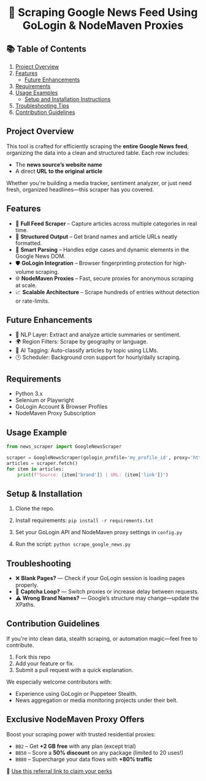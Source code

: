 <h1 align="center">📰 Scraping Google News Feed Using GoLogin & NodeMaven Proxies</h1>

## 📚 Table of Contents

1. [Project Overview](#project-overview)
2. [Features](#features)
    - [Future Enhancements](#future-enhancements)
3. [Requirements](#requirements)
4. [Usage Examples](#usage-examples)
   - [Setup and Installation Instructions](#setup-and-installation-instructions)
5. [Troubleshooting Tips](#troubleshooting-tips)
6. [Contribution Guidelines](#contribution-guidelines)


## Project Overview
This tool is crafted for efficiently scraping the **entire Google News feed**, organizing the data into a clean and structured table. Each row includes:
- The **news source’s website name**
- A direct **URL to the original article**

Whether you're building a media tracker, sentiment analyzer, or just need fresh, organized headlines—this scraper has you covered.

## Features
- 📰 **Full Feed Scraper** – Capture articles across multiple categories in real time.
- 🔎 **Structured Output** – Get brand names and article URLs neatly formatted.
- 🧠 **Smart Parsing** – Handles edge cases and dynamic elements in the Google News DOM.
- 🛡️ **GoLogin Integration** – Browser fingerprinting protection for high-volume scraping.
- 🌐 **NodeMaven Proxies** – Fast, secure proxies for anonymous scraping at scale.
- 📈 **Scalable Architecture** – Scrape hundreds of entries without detection or rate-limits.


## Future Enhancements
- 🧩 NLP Layer: Extract and analyze article summaries or sentiment.
- 🌍 Region Filters: Scrape by geography or language.
- 🧠 AI Tagging: Auto-classify articles by topic using LLMs.
- 🕒 Scheduler: Background cron support for hourly/daily scraping.


## Requirements
- Python 3.x
- Selenium or Playwright
- GoLogin Account & Browser Profiles
- NodeMaven Proxy Subscription


## Usage Example

```python
from news_scraper import GoogleNewsScraper

scraper = GoogleNewsScraper(gologin_profile='my_profile_id', proxy='http://user:pass@proxy')
articles = scraper.fetch()
for item in articles:
    print(f"Source: {item['brand']} | URL: {item['link']}")
```


## Setup & Installation
1. Clone the repo.
2. Install requirements:
```pip install -r requirements.txt```

3. Set your GoLogin API and NodeMaven proxy settings in ```config.py```
4. Run the script:
```python scrape_google_news.py```

## Troubleshooting
- ❌ **Blank Pages?** — Check if your GoLogin session is loading pages properly.
- 🔄 **Captcha Loop?** — Switch proxies or increase delay between requests.
- ⚠️ **Wrong Brand Names?** — Google’s structure may change—update the XPaths.


## Contribution Guidelines
If you're into clean data, stealth scraping, or automation magic—feel free to contribute.
1. Fork this repo
2. Add your feature or fix.
3. Submit a pull request with a quick explanation.

We especially welcome contributors with:
- Experience using GoLogin or Puppeteer Stealth.
- News aggregation or media monitoring projects under their belt.

## Exclusive NodeMaven Proxy Offers
Boost your scraping power with trusted residential proxies:
- ```BB2``` – Get **+2 GB free** with any plan (except trial)
- ```BB50``` – Score a **50% discount** on any package (limited to 20 uses!)
- ```BB80``` – Supercharge your data flows with **+80% traffic**

🎯 [Use this referral link to claim your perks](https://nodemaven.com/?a_aid=Zeeshanahmad4)


